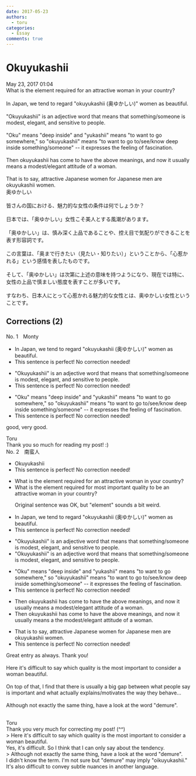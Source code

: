 ```yaml
---
date: 2017-05-23
authors:
  - toru
categories:
  - Essay
comments: true
---
```


# Okuyukashii
<div class="date">May 23, 2017 01:04</div>
<div id="post"><div id="body_show_ori">
What is the element required for an attractive woman in your country?<br/><br/>In Japan, we tend to regard "okuyukashii (奥ゆかしい)" women as beautiful.<br/><br/>"Okuyukashii" is an adjective word that means that something/someone is modest, elegant, and sensitive to people.<br/><br/>"Oku" means "deep inside" and "yukashii" means "to want to go somewhere," so "okuyukashii" means "to want to go to/see/know deep inside something/someone" -- it expresses the feeling of fascination.<br/><br/>Then okuyukashii has come to have the above meanings, and now it usually means a modest/elegant attitude of a woman.<br/><br/>That is to say, attractive Japanese women for Japanese men are okuyukashii women.
</div></div>

<!-- more -->

<div id="post_ja"><div id="body_show_mo">
奥ゆかしい<br/><br/>皆さんの国における、魅力的な女性の条件は何でしょうか？<br/><br/>日本では、「奥ゆかしい」女性こそ美人とする風潮があります。<br/><br/>「奥ゆかしい」は、慎み深く上品であることや、控え目で気配りができることを表す形容詞です。<br/><br/>この言葉は、「奥まで行きたい（見たい・知りたい）」ということから、「心惹かれる」という感情を表したものです。<br/><br/>そして、「奥ゆかしい」は次第に上述の意味を持つようになり、現在では特に、女性の上品で慎ましい態度を表すことが多いです。<br/><br/>すなわち、日本人にとって心惹かれる魅力的な女性とは、奥ゆかしい女性ということです。
</div></div>

## Corrections (2)
<div id="block"><div class="first_name"> No. 1　<span class="just_name">Monty</span></div><div id="block2">
<ul class="correction_field">
<li class="incorrect">In Japan, we tend to regard "okuyukashii (奥ゆかしい)" women as beautiful.</li>
<li class="corrected perfect">This sentence is perfect! No correction needed!</li>
</ul>
<ul class="correction_field">
<li class="incorrect">"Okuyukashii" is an adjective word that means that something/someone is modest, elegant, and sensitive to people.</li>
<li class="corrected perfect">This sentence is perfect! No correction needed!</li>
</ul>
<ul class="correction_field">
<li class="incorrect">"Oku" means "deep inside" and "yukashii" means "to want to go somewhere," so "okuyukashii" means "to want to go to/see/know deep inside something/someone" -- it expresses the feeling of fascination.</li>
<li class="corrected perfect">This sentence is perfect! No correction needed!</li>
</ul>
<p class="comment_small">
 good, very good.
</p>

</div><div class="name"><span class="just_name">Toru</span><br>
Thank you so much for reading my post! :)
</div>
</div>
<div id="block"><div class="first_name"> No. 2　<span class="just_name">南蛮人</span></div><div id="block2">
<ul class="correction_field">
<li class="incorrect">Okuyukashii</li>
<li class="corrected perfect">This sentence is perfect! No correction needed!</li>
</ul>
<ul class="correction_field">
<li class="incorrect">What is the element required for an attractive woman in your country?</li>
<li class="corrected correct">
What is the <span class="sline"><span class="f_gray">element required for</span></span> <span class="f_gray">most important quality to be</span> an attractive woman in your country?
<p class="correction_comment">Original sentence was OK, but "element" sounds a bit weird.</p>
</li>
</ul>
<ul class="correction_field">
<li class="incorrect">In Japan, we tend to regard "okuyukashii (奥ゆかしい)" women as beautiful.</li>
<li class="corrected perfect">This sentence is perfect! No correction needed!</li>
</ul>
<ul class="correction_field">
<li class="incorrect">"Okuyukashii" is an adjective word that means that something/someone is modest, elegant, and sensitive to people.</li>
<li class="corrected correct">
"Okuyukashii" is an adjective <span class="sline"><span class="f_gray">word</span></span> that means that something/someone is modest, elegant, and sensitive to people.
</li>
</ul>
<ul class="correction_field">
<li class="incorrect">"Oku" means "deep inside" and "yukashii" means "to want to go somewhere," so "okuyukashii" means "to want to go to/see/know deep inside something/someone" -- it expresses the feeling of fascination.</li>
<li class="corrected perfect">This sentence is perfect! No correction needed!</li>
</ul>
<ul class="correction_field">
<li class="incorrect">Then okuyukashii has come to have the above meanings, and now it usually means a modest/elegant attitude of a woman.</li>
<li class="corrected correct">
Then okuyukashii has come to have the above meanings, and now it usually means <span class="sline"><span class="f_gray">a</span></span> <span class="f_gray">the</span> modest/elegant attitude of a woman.
</li>
</ul>
<ul class="correction_field">
<li class="incorrect">That is to say, attractive Japanese women for Japanese men are okuyukashii women.</li>
<li class="corrected perfect">This sentence is perfect! No correction needed!</li>
</ul>
<p class="comment_small">
 Great entry as always. Thank you!
 <br/>
 <br/>
 Here it's difficult to say which quality is the most important to consider a woman beautiful.
 <br/>
 <br/>
 On top of that, I find that there is usually a big gap between what people say is important and what actually explains/motivates the way they behave...
 <br/>
 <br/>
 Although not exactly the same thing, have a look at the word "demure".
 <br/>
 <br/>
</p>

</div><div class="name"><span class="just_name">Toru</span><br>
Thank you very much for correcting my post! (^^)<br/>&gt; Here it's difficult to say which quality is the most important to consider a woman beautiful.<br/>Yes, it's difficult. So I think that I can only say about the tendency.<br/>&gt; Although not exactly the same thing, have a look at the word "demure".<br/>I didn't know the term. I'm not sure but "demure" may imply "oikuyukashii." It's also difficult to convey subtle nuances in another language.
</div>
</div>
